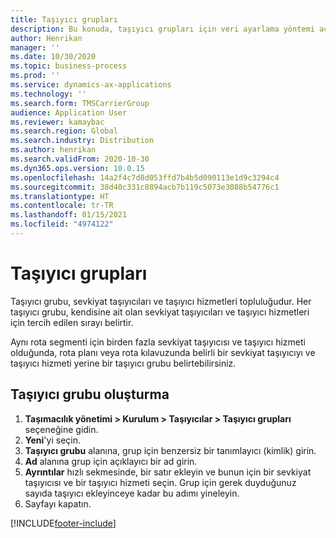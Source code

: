 ```yaml
---
title: Taşıyıcı grupları
description: Bu konuda, taşıyıcı grupları için veri ayarlama yöntemi açıklanmaktadır.
author: Henrikan
manager: ''
ms.date: 10/30/2020
ms.topic: business-process
ms.prod: ''
ms.service: dynamics-ax-applications
ms.technology: ''
ms.search.form: TMSCarrierGroup
audience: Application User
ms.reviewer: kamaybac
ms.search.region: Global
ms.search.industry: Distribution
ms.author: henrikan
ms.search.validFrom: 2020-10-30
ms.dyn365.ops.version: 10.0.15
ms.openlocfilehash: 14a2f4c7d8d053ffd7b4b5d090113e1d9c3294c4
ms.sourcegitcommit: 38d40c331c8894acb7b119c5073e3088b54776c1
ms.translationtype: HT
ms.contentlocale: tr-TR
ms.lasthandoff: 01/15/2021
ms.locfileid: "4974122"
---
```

# <a name="carrier-groups"></a>Taşıyıcı grupları

Taşıyıcı grubu, sevkiyat taşıyıcıları ve taşıyıcı hizmetleri topluluğudur. Her taşıyıcı grubu, kendisine ait olan sevkiyat taşıyıcıları ve taşıyıcı hizmetleri için tercih edilen sırayı belirtir.

Aynı rota segmenti için birden fazla sevkiyat taşıyıcısı ve taşıyıcı hizmeti olduğunda, rota planı veya rota kılavuzunda belirli bir sevkiyat taşıyıcıyı ve taşıyıcı hizmeti yerine bir taşıyıcı grubu belirtebilirsiniz.

## <a name="create-a-carrier-group"></a>Taşıyıcı grubu oluşturma

1. **Taşımacılık yönetimi &gt; Kurulum &gt; Taşıyıcılar &gt; Taşıyıcı grupları** seçeneğine gidin.
1. **Yeni**'yi seçin.
1. **Taşıyıcı grubu** alanına, grup için benzersiz bir tanımlayıcı (kimlik) girin.
1. **Ad** alanına grup için açıklayıcı bir ad girin.
1. **Ayrıntılar** hızlı sekmesinde, bir satır ekleyin ve bunun için bir sevkiyat taşıyıcısı ve bir taşıyıcı hizmeti seçin. Grup için gerek duyduğunuz sayıda taşıyıcı ekleyinceye kadar bu adımı yineleyin.
1. Sayfayı kapatın.


[!INCLUDE[footer-include](../../../includes/footer-banner.md)]